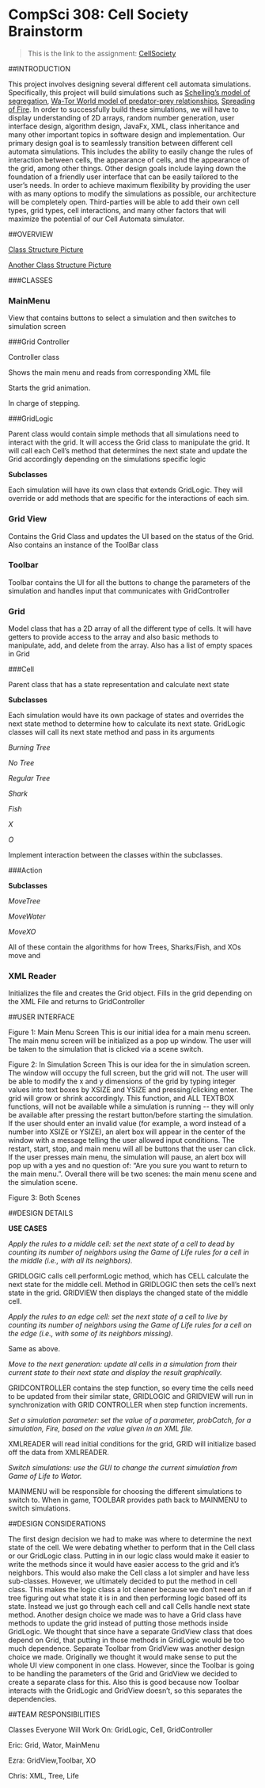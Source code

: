 CompSci 308: Cell Society Brainstorm
===================

> This is the link to the assignment: [CellSociety](http://www.cs.duke.edu/courses/compsci308/fall16/assign/02_cellsociety/)


##INTRODUCTION

This project involves designing several different cell automata simulations. Specifically, this project will build simulations such as [Schelling’s model of segregation](http://nifty.stanford.edu/2014/mccown-schelling-model-segregation/), [Wa-Tor World model of predator-prey relationships](http://nifty.stanford.edu/2011/scott-wator-world/), [Spreading of Fire](http://nifty.stanford.edu/2007/shiflet-fire/). In order to successfully build these simulations,  we will have to display understanding of 2D arrays, random number generation, user interface design, algorithm design, JavaFx, XML, class inheritance and many other important topics in software design and implementation.
Our primary design goal is to seamlessly transition between different cell automata simulations. This includes the ability to easily change the rules of interaction between cells, the appearance of cells, and the appearance of the grid, among other things. Other design goals include laying down the foundation of a friendly user interface that can be easily tailored to the user’s needs.
In order to achieve maximum flexibility by providing the user with as many options to modify the simulations as possible, our architecture will be completely open. Third-parties will be able to add their own cell types, grid types, cell interactions, and many other factors that will maximize the potential of our Cell Automata simulator.

##OVERVIEW

[Class Structure Picture](https://git.cs.duke.edu/CompSci308_2016Fall/cellsociety_team01/blob/master/doc/design_imgs/classStructure.jpg)

[Another Class Structure Picture](https://git.cs.duke.edu/CompSci308_2016Fall/cellsociety_team01/blob/master/doc/design_imgs/classStructure1.jpg)

###CLASSES

### MainMenu

View that contains buttons to select a simulation and then switches to simulation screen

###Grid Controller

Controller class

Shows the main menu and reads from corresponding XML file

Starts the grid animation.

In charge of stepping.


###GridLogic

Parent class would contain simple methods that all simulations need to interact with the grid. It will access the Grid class to manipulate the grid. It will call each Cell’s method that determines the next state and update the Grid accordingly depending on the simulations specific logic 

**Subclasses**

Each simulation will have its own class that extends GridLogic. They will override or add methods that are specific for the interactions of each sim.

### Grid View

Contains the Grid Class and updates the UI based on the status of the Grid. Also contains an instance of the ToolBar class


### Toolbar

Toolbar contains the UI for all the buttons to change the parameters of the simulation and handles input that communicates with GridController

### Grid

Model class that has a 2D array of all the different type of cells. It will have getters to provide access to the array and also basic methods to manipulate, add, and delete from the array. Also has a list of empty spaces in Grid

###Cell

Parent class that has a state representation and calculate next state

**Subclasses**

Each simulation would have its own package of states and overrides the next state method to determine how to calculate its next state. GridLogic classes will call its next state method and pass in its arguments

*Burning Tree*

*No Tree*

*Regular Tree*


*Shark*

*Fish*


*X*

*O*

Implement interaction between the classes within the subclasses.


###Action

**Subclasses**

*MoveTree*

*MoveWater*

*MoveXO*

All of these contain the algorithms for how Trees, Sharks/Fish, and XOs move and 
### XML Reader
Initializes the file and creates the Grid object. 
Fills in the grid depending on the XML File and returns to GridController

##USER INTERFACE


Figure 1: Main Menu Screen
This is our initial idea for a main menu screen. The main menu screen will be initialized as a pop up window. The user will be taken to the simulation that is clicked via a scene switch.

Figure 2: In Simulation Screen
This is our idea for the in simulation screen. The window will occupy the full screen, but the grid will not. The user will be able to modify the x and y dimensions of the grid by typing integer values into text boxes by XSIZE and YSIZE and pressing/clicking enter. The grid will grow or shrink accordingly. This function, and ALL TEXTBOX functions, will not be available while a simulation is running -- they will only be available after pressing the restart button/before starting the simulation. If the user should enter an invalid value (for example, a word instead of a number into XSIZE or YSIZE), an alert box will appear in the center of the window with a message telling the user allowed input conditions. The restart, start, stop, and main menu will all be buttons that the user can click. If the user presses main menu, the simulation will pause, an alert box will pop up with a yes and no question of: “Are you sure you want to return to the main menu.”.
Overall there will be two scenes: the main menu scene and the simulation scene.

Figure 3: Both Scenes



##DESIGN DETAILS

**USE CASES**

*Apply the rules to a middle cell: set the next state of a cell to dead by counting its number of neighbors using the Game of Life rules for a cell in the middle (i.e., with all its neighbors).*

GRIDLOGIC calls cell.performLogic method, which has CELL calculate the next state for the middle cell. Method in GRIDLOGIC then sets the cell’s next state in the grid. GRIDVIEW then displays the changed state of the middle cell.


*Apply the rules to an edge cell: set the next state of a cell to live by counting its number of neighbors using the Game of Life rules for a cell on the edge (i.e., with some of its neighbors missing).*

Same as above.


*Move to the next generation: update all cells in a simulation from their current state to their next state and display the result graphically.*

GRIDCONTROLLER contains the step function, so every time the cells need to be updated from their similar state, GRIDLOGIC and GRIDVIEW will run in synchronization with GRID CONTROLLER when step function increments. 


*Set a simulation parameter: set the value of a parameter, probCatch, for a simulation, Fire, based on the value given in an XML file.*

XMLREADER will read initial conditions for the grid, GRID will initialize based off the data from XMLREADER.


*Switch simulations: use the GUI to change the current simulation from Game of Life to Wator.*

MAINMENU will be responsible for choosing the different simulations to switch to. When in game, TOOLBAR provides path back to MAINMENU to switch simulations.




##DESIGN CONSIDERATIONS

The first design decision we had to make was where to determine the next state of the cell. We were debating whether to perform that in the Cell class or our GridLogic class. Putting in in our logic class would make it easier to write the methods since it would have easier access to the grid and it’s neighbors. This would also make the Cell class a lot simpler and have less sub-classes. However, we ultimately decided to put the method in cell class. This makes the logic class a lot cleaner because we don’t need an if tree figuring out what state it is in and then performing logic based off its state. Instead we just go through each cell and call Cells handle next state method.
Another design choice we made was to have a Grid class have methods to update the grid instead of putting those methods inside GridLogic. We thought that since have a separate GridView class that does depend on Grid, that putting in those methods in GridLogic would be too much dependence. 
Separate Toolbar from GridView was another design choice we made. Originally we thought it would make sense to put the whole UI view component in one class. However, since the Toolbar is going to be handling the parameters of the Grid and GridView we decided to create a separate class for this. Also this is good because now Toolbar interacts with the GridLogic and GridView doesn’t, so this separates the dependencies. 

##TEAM RESPONSIBILITIES

Classes Everyone Will Work On:
GridLogic, Cell, GridController

Eric:
Grid, Wator,  MainMenu

Ezra:
GridView,Toolbar, XO

Chris:
XML, Tree, Life
